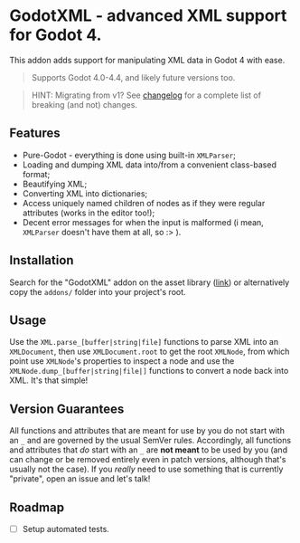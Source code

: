 # GodotXML - advanced XML support for Godot 4.

This addon adds support for manipulating XML data in Godot 4 with ease.

> Supports Godot 4.0-4.4, and likely future versions too.

> HINT: Migrating from v1? See [changelog](./CHANGELOG.md#v100---v200) for a complete list of breaking (and not) changes.

## Features

- Pure-Godot - everything is done using built-in `XMLParser`;
- Loading and dumping XML data into/from a convenient class-based format;
- Beautifying XML;
- Converting XML into dictionaries;
- Access uniquely named children of nodes as if they were regular attributes (works in the editor too!);
- Decent error messages for when the input is malformed (i mean, `XMLParser` doesn't have them at all, so :> ).

## Installation

Search for the "GodotXML" addon on the asset library ([link](https://godotengine.org/asset-library/asset/1684))
or alternatively copy the `addons/` folder into your project's root.

## Usage

Use the `XML.parse_[buffer|string|file]` functions to parse XML into an `XMLDocument`, then use `XMLDocument.root`
to get the root `XMLNode`, from which point use `XMLNode`'s properties to inspect a node and use the `XMLNode.dump_[buffer|string|file|]`
functions to convert a node back into XML. It's that simple!

## Version Guarantees

All functions and attributes that are meant for use by you do not start with an `_` and are governed by the usual
SemVer rules. Accordingly, all functions and attributes that *do* start with an `_`  are **not meant** to be used
by you (and can change or be removed entirely even in patch versions, although that's usually not the case). If you
*really* need to use something that is currently "private", open an issue and let's talk!

## Roadmap

- [ ] Setup automated tests.
